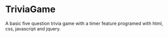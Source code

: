 # TriviaGame

A basic five question trivia game with a timer feature programed with html, css, javascript and jquery.

